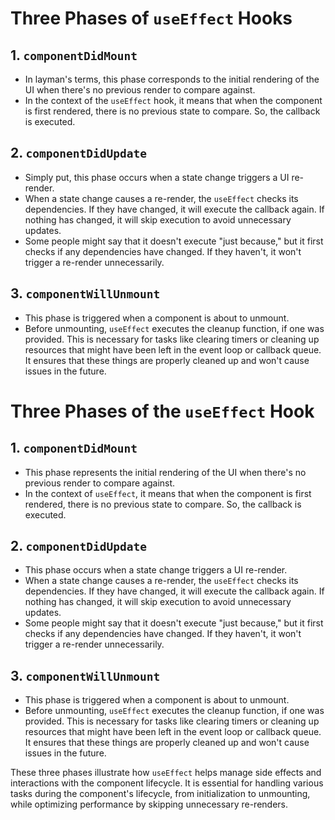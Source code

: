 # Three Phases of `useEffect` Hooks

## 1. `componentDidMount`

- In layman's terms, this phase corresponds to the initial rendering of the UI when there's no previous render to compare against.
- In the context of the `useEffect` hook, it means that when the component is first rendered, there is no previous state to compare. So, the callback is executed.

## 2. `componentDidUpdate`

- Simply put, this phase occurs when a state change triggers a UI re-render.
- When a state change causes a re-render, the `useEffect` checks its dependencies. If they have changed, it will execute the callback again. If nothing has changed, it will skip execution to avoid unnecessary updates.
- Some people might say that it doesn't execute "just because," but it first checks if any dependencies have changed. If they haven't, it won't trigger a re-render unnecessarily.

## 3. `componentWillUnmount`

- This phase is triggered when a component is about to unmount.
- Before unmounting, `useEffect` executes the cleanup function, if one was provided. This is necessary for tasks like clearing timers or cleaning up resources that might have been left in the event loop or callback queue. It ensures that these things are properly cleaned up and won't cause issues in the future.

# Three Phases of the `useEffect` Hook

## 1. `componentDidMount`

- This phase represents the initial rendering of the UI when there's no previous render to compare against.
- In the context of `useEffect`, it means that when the component is first rendered, there is no previous state to compare. So, the callback is executed.

## 2. `componentDidUpdate`

- This phase occurs when a state change triggers a UI re-render.
- When a state change causes a re-render, the `useEffect` checks its dependencies. If they have changed, it will execute the callback again. If nothing has changed, it will skip execution to avoid unnecessary updates.
- Some people might say that it doesn't execute "just because," but it first checks if any dependencies have changed. If they haven't, it won't trigger a re-render unnecessarily.

## 3. `componentWillUnmount`

- This phase is triggered when a component is about to unmount.
- Before unmounting, `useEffect` executes the cleanup function, if one was provided. This is necessary for tasks like clearing timers or cleaning up resources that might have been left in the event loop or callback queue. It ensures that these things are properly cleaned up and won't cause issues in the future.

These three phases illustrate how `useEffect` helps manage side effects and interactions with the component lifecycle. It is essential for handling various tasks during the component's lifecycle, from initialization to unmounting, while optimizing performance by skipping unnecessary re-renders.
